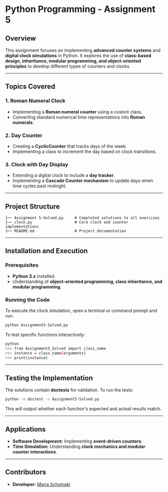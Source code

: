 # **Python Programming - Assignment 5**

## **Overview**
This assignment focuses on implementing **advanced counter systems** and **digital clock simulations** in Python. It explores the use of **class-based design, inheritance, modular programming, and object-oriented principles** to develop different types of counters and clocks.

---

## **Topics Covered**
### **1. Roman Numeral Clock**
- Implementing a **Roman numeral counter** using a custom class.
- Converting standard numerical time representations into **Roman numerals**.

### **2. Day Counter**
- Creating a **CyclicCounter** that tracks days of the week.
- Implementing a class to increment the day based on clock transitions.

### **3. Clock with Day Display**
- Extending a digital clock to include a **day tracker**.
- Implementing a **Cascade Counter mechanism** to update days when time cycles past midnight.

---

## **Project Structure**
```
├── Assignment 5-Solved.py     # Completed solutions to all exercises
├── clock.py                   # Core clock and counter implementations
├── README.md                  # Project documentation
```

---

## **Installation and Execution**
### **Prerequisites**
- **Python 3.x** installed.
- Understanding of **object-oriented programming, class inheritance, and modular programming**.

### **Running the Code**
To execute the clock simulation, open a terminal or command prompt and run:
```sh
python Assignment5-Solved.py
```

To test specific functions interactively:
```sh
python
>>> from Assignment5_Solved import class_name
>>> instance = class_name(arguments)
>>> print(instance)
```

---

## **Testing the Implementation**
The solutions contain **doctests** for validation. To run the tests:
```sh
python -m doctest -v Assignment5-Solved.py
```
This will output whether each function's expected and actual results match.

---

## **Applications**
- **Software Development:** Implementing **event-driven counters**.
- **Time Simulation:** Understanding **clock mechanics and modular counter interactions**.

---

## Contributors
- **Developer:** [Maria Schoinaki](https://github.com/MariaSchoinaki)